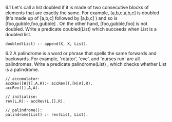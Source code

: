 6.1 Let's call a list doubled if it is made of two consecutive blocks of elements that are exactly the same. For example, [a,b,c,a,b,c] is doubled (it's made up of [a,b,c] followed by [a,b,c] ) and so is [foo,gubble,foo,gubble] . On the other hand, [foo,gubble,foo] is not doubled. Write a predicate doubled(List) which succeeds when List is a doubled list.

`doubled(List) :- append(X, X, List).`

 6.2 A palindrome is a word or phrase that spells the same forwards and backwards. For example, 'rotator', 'eve', and 'nurses run' are all palindromes. Write a predicate palindrome(List) , which checks whether List is a palindrome.

```
// accumulator:
accRev([H|T],A,R):- accRev(T,[H|A],R).
accRev([],A,A).

// initialise:
rev(L,R):- accRev(L,[],R).

// palindrome():
palindrome(List) :- rev(List, List).
```